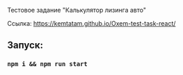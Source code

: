 Тестовое задание "Калькулятор лизинга авто"

Ссылка: https://kemtatam.github.io/Oxem-test-task-react/

## Запуск:
### `npm i && npm run start`
